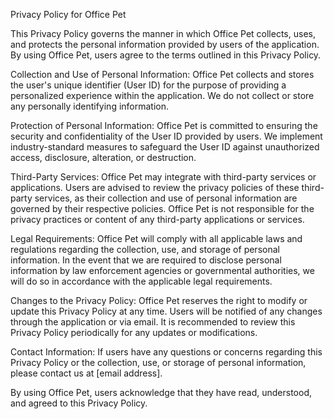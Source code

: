 Privacy Policy for Office Pet

This Privacy Policy governs the manner in which Office Pet collects, uses, and protects the personal information provided by users of the application. By using Office Pet, users agree to the terms outlined in this Privacy Policy.

Collection and Use of Personal Information:
Office Pet collects and stores the user's unique identifier (User ID) for the purpose of providing a personalized experience within the application. We do not collect or store any personally identifying information.

Protection of Personal Information:
Office Pet is committed to ensuring the security and confidentiality of the User ID provided by users. We implement industry-standard measures to safeguard the User ID against unauthorized access, disclosure, alteration, or destruction.

Third-Party Services:
Office Pet may integrate with third-party services or applications. Users are advised to review the privacy policies of these third-party services, as their collection and use of personal information are governed by their respective policies. Office Pet is not responsible for the privacy practices or content of any third-party applications or services.

Legal Requirements:
Office Pet will comply with all applicable laws and regulations regarding the collection, use, and storage of personal information. In the event that we are required to disclose personal information by law enforcement agencies or governmental authorities, we will do so in accordance with the applicable legal requirements.

Changes to the Privacy Policy:
Office Pet reserves the right to modify or update this Privacy Policy at any time. Users will be notified of any changes through the application or via email. It is recommended to review this Privacy Policy periodically for any updates or modifications.

Contact Information:
If users have any questions or concerns regarding this Privacy Policy or the collection, use, or storage of personal information, please contact us at [email address].

By using Office Pet, users acknowledge that they have read, understood, and agreed to this Privacy Policy.